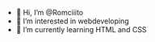 - 👋 Hi, I’m @Romciiito
- 👀 I’m interested in webdeveloping
- 🌱 I’m currently learning HTML and CSS


<!---
I'm beginning webdeveloper, trying to self-educate.
--->
